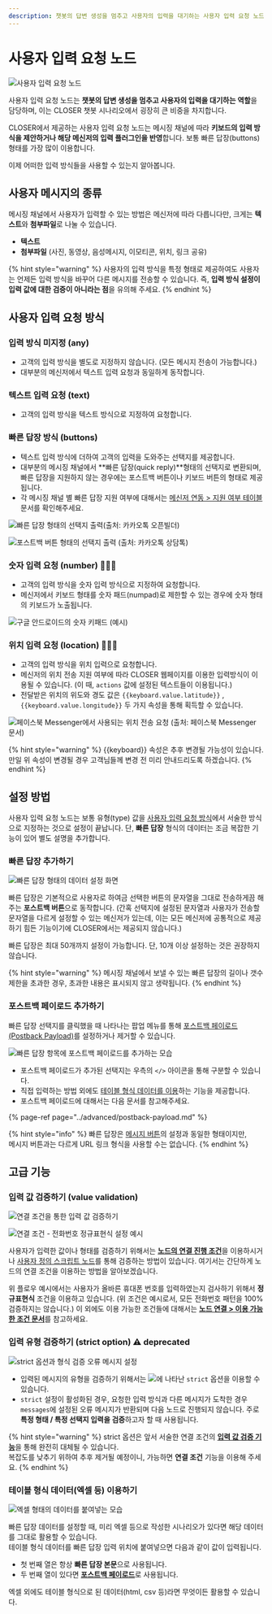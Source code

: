 ```yaml
---
description: 챗봇의 답변 생성을 멈추고 사용자의 입력을 대기하는 사용자 입력 요청 노드
---
```


# 사용자 입력 요청 노드

![&#xC0AC;&#xC6A9;&#xC790; &#xC785;&#xB825; &#xC694;&#xCCAD; &#xB178;&#xB4DC;](../../../.gitbook/assets/image%20%2843%29.png)

사용자 입력 요청 노드는 **챗봇의 답변 생성을 멈추고 사용자의 입력을 대기하는 역할**을 담당하며, 이는 CLOSER 챗봇 시나리오에서 굉장히 큰 비중을 차지합니다. 

CLOSER에서 제공하는 사용자 입력 요청 노드는 메시징 채널에 따라 **키보드의 입력 방식을 제안하거나 해당 메신저의 입력 플러그인을 반영**합니다. 보통 빠른 답장\(buttons\) 형태를 가장 많이 이용합니다.

이제 어떠한 입력 방식들을 사용할 수 있는지 알아봅니다.

## 사용자 메시지의 종류

메시징 채널에서 사용자가 입력할 수 있는 방법은 메신저에 따라 다릅니다만, 크게는 **텍스트**와 **첨부파일**로 나눌 수 있습니다.

* **텍스트**
* **첨부파일** \(사진, 동영상, 음성메시지, 이모티콘, 위치, 링크 공유\)

{% hint style="warning" %}
사용자의 입력 방식을 특정 형태로 제공하여도 사용자는 언제든 입력 방식을 바꾸어 다른 메시지를 전송할 수 있습니다. 즉, **입력 방식 설정이 입력 값에 대한 검증이 아니라는 점**을 유의해 주세요.
{% endhint %}

## 사용자 입력 요청 방식

### 입력 방식 미지정 \(any\)

* 고객의 입력 방식을 별도로 지정하지 않습니다. \(모든 메시지 전송이 가능합니다.\)
* 대부분의 메신저에서 텍스트 입력 요청과 동일하게 동작합니다.

### 텍스트 입력 요청 \(text\)

* 고객의 입력 방식을 텍스트 방식으로 지정하여 요청합니다.

### 빠른 답장 방식 \(buttons\)

* 텍스트 입력 방식에 더하여 고객의 입력을 도와주는 선택지를 제공합니다.
* 대부분의 메시징 채널에서 **빠른 답장\(quick reply\)**형태의 선택지로 변환되며, 빠른 답장을 지원하지 않는 경우에는 포스트백 버튼이나 키보드 버튼의 형태로 제공됩니다.
* 각 메시징 채널 별 빠른 답장 지원 여부에 대해서는 [메신저 연동 &gt; 지원 여부 테이블](../../messenger-integrations/#availability-table) 문서를 확인해주세요.

![&#xBE60;&#xB978; &#xB2F5;&#xC7A5; &#xD615;&#xD0DC;&#xC758; &#xC120;&#xD0DD;&#xC9C0; &#xCD9C;&#xB825;\(&#xCD9C;&#xCC98;: &#xCE74;&#xCE74;&#xC624;&#xD1A1; &#xC624;&#xD508;&#xBE4C;&#xB354;\)](../../../.gitbook/assets/image%20%2841%29.png)

![&#xD3EC;&#xC2A4;&#xD2B8;&#xBC31; &#xBC84;&#xD2BC; &#xD615;&#xD0DC;&#xC758; &#xC120;&#xD0DD;&#xC9C0; &#xCD9C;&#xB825; \(&#xCD9C;&#xCC98;: &#xCE74;&#xCE74;&#xC624;&#xD1A1; &#xC0C1;&#xB2F4;&#xD1A1;\)](../../../.gitbook/assets/image%20%2813%29.png)

### 숫자 입력 요청 \(number\) 👩🏻‍🔬

* 고객의 입력 방식을 숫자 입력 방식으로 지정하여 요청합니다.
* 메신저에서 키보드 형태를 숫자 패드\(numpad\)로 제한할 수 있는 경우에 숫자 형태의 키보드가 노출됩니다. 

![&#xAD6C;&#xAE00; &#xC548;&#xB4DC;&#xB85C;&#xC774;&#xB4DC;&#xC758; &#xC22B;&#xC790; &#xD0A4;&#xD328;&#xB4DC; \(&#xC608;&#xC2DC;\)](../../../.gitbook/assets/image%20%287%29.png)

### 위치 입력 요청 \(location\) 👩🏻‍🔬

* 고객의 입력 방식을 위치 입력으로 요청합니다.
* 메신저의 위치 전송 지원 여부에 따라 CLOSER 웹페이지를 이용한 입력방식이 이용될 수 있습니다. \(이 때, `actions` 값에 설정된 텍스트들이 이용됩니다.\)
* 전달받은 위치의 위도와 경도 값은 `{{keyboard.value.latitude}}` , `{{keyboard.value.longitude}}` 두 가지 속성을 통해 획득할 수 있습니다.

![&#xD398;&#xC774;&#xC2A4;&#xBD81; Messenger&#xC5D0;&#xC11C; &#xC0AC;&#xC6A9;&#xB418;&#xB294; &#xC704;&#xCE58; &#xC804;&#xC1A1; &#xC694;&#xCCAD; \(&#xCD9C;&#xCC98;: &#xD398;&#xC774;&#xC2A4;&#xBD81; Messenger &#xBB38;&#xC11C;\)](../../../.gitbook/assets/image%20%2816%29.png)

{% hint style="warning" %}
{{keyboard}} 속성은 추후 변경될 가능성이 있습니다.  
만일 위 속성이 변경될 경우 고객님들께 변경 전 미리 안내드리도록 하겠습니다.
{% endhint %}

## 설정 방법 <a id="editing"></a>

사용자 입력 요청 노드는 보통 유형\(type\) 값을 [사용자 입력 요청 방식](request.md#undefined-1)에서 서술한 방식으로 지정하는 것으로 설정이 끝납니다. 단, **빠른 답장** 형식의 데이터는 조금 복잡한 기능이 있어 별도 설명을 추가합니다.

### 빠른 답장 추가하기 <a id="edit-buttons-data"></a>

![&#xBE60;&#xB978; &#xB2F5;&#xC7A5; &#xD615;&#xD0DC;&#xC758; &#xB370;&#xC774;&#xD130; &#xC124;&#xC815; &#xD654;&#xBA74;](../../../.gitbook/assets/userinput-form.gif)

빠른 답장은 기본적으로 사용자로 하여금 선택한 버튼의 문자열을 그대로 전송하게끔 해주는 **포스트백 버튼**으로 동작합니다.  \(간혹 선택지에 설정된 문자열과 사용자가 전송할 문자열을 다르게 설정할 수 있는 메신저가 있는데, 이는 모든 메신저에 공통적으로 제공하기 힘든 기능이기에 CLOSER에서는 제공되지 않습니다.\)

빠른 답장은 최대 50개까지 설정이 가능합니다. 단, 10개 이상 설정하는 것은 권장하지 않습니다.

{% hint style="warning" %}
메시징 채널에서 보낼 수 있는 빠른 답장의 길이나 갯수 제한을 초과한 경우, 초과한 내용은 표시되지 않고 생략됩니다.
{% endhint %}

### 포스트백 페이로드 추가하기 <a id="edit-buttons-postback"></a>

빠른 답장 선택지를 클릭했을 때 나타나는 팝업 메뉴를 통해 [포스트백 페이로드 \(Postback Payload\)](request.md#postback-payload)를 설정하거나 제거할 수 있습니다.

![&#xBE60;&#xB978; &#xB2F5;&#xC7A5; &#xD56D;&#xBAA9;&#xC5D0; &#xD3EC;&#xC2A4;&#xD2B8;&#xBC31; &#xD398;&#xC774;&#xB85C;&#xB4DC;&#xB97C; &#xCD94;&#xAC00;&#xD558;&#xB294; &#xBAA8;&#xC2B5;](../../../.gitbook/assets/userinput-form-add-postback.gif)

* 포스트백 페이로드가 추가된 선택지는 우측의 `</>` 아이콘을 통해 구분할 수 있습니다.
* 직접 입력하는 방법 외에도 [테이블 형식 데이터를 이용](request.md#undefined-7)하는 기능을 제공합니다.
* 포스트백 페이로드에 대해서는 다음 문서를 참고해주세요.

{% page-ref page="../advanced/postback-payload.md" %}

{% hint style="info" %}
빠른 답장은 [메시지 버튼](response.md#undefined-2)의 설정과 동일한 형태이지만,   
메시지 버튼과는 다르게 URL 링크 형식을 사용할 수는 없습니다.
{% endhint %}

## 고급 기능 <a id="advanced"></a>

### 입력 값 검증하기 \(value validation\)

![&#xC5F0;&#xACB0; &#xC870;&#xAC74;&#xC744; &#xD1B5;&#xD55C; &#xC785;&#xB825; &#xAC12; &#xAC80;&#xC99D;&#xD558;&#xAE30; ](../../../.gitbook/assets/image%20%2815%29.png)

![&#xC5F0;&#xACB0; &#xC870;&#xAC74; - &#xC804;&#xD654;&#xBC88;&#xD638; &#xC815;&#xADDC;&#xD45C;&#xD604;&#xC2DD; &#xC124;&#xC815; &#xC608;&#xC2DC;](../../../.gitbook/assets/image%20%2848%29.png)

사용자가 입력한 값이나 형태를 검증하기 위해서는 [**노드의 연결 진행 조건**](./#undefined-3)을 이용하시거나 [사용자 정의 스크립트 노드](sandbox.md)를 통해 검증하는 방법이 있습니다. 여기서는 간단하게 노드의 연결 조건을 이용하는 방법을 알아보겠습니다.

위 플로우 예시에서는 사용자가 올바른 휴대폰 번호를 입력하였는지 검사하기 위해서 **정규표현식** 조건을 이용하고 있습니다. \(위 조건은 예시로서, 모든 전화번호 패턴을 100% 검증하지는 않습니다.\) 이 외에도 이용 가능한 조건들에 대해서는 [**노드 연결 &gt; 이용 가능한 조건 문서**](./#undefined-5)를 참고하세요.

### 입력 유형 검증하기 \(strict option\) ⚠️ deprecated

![strict &#xC635;&#xC158;&#xACFC; &#xD615;&#xC2DD; &#xAC80;&#xC99D; &#xC624;&#xB958; &#xBA54;&#xC2DC;&#xC9C0; &#xC124;&#xC815; ](../../../.gitbook/assets/userinput-form-strict.png)

* 입력된 메시지의 유형을 검증하기 위해서는 ![](../../../.gitbook/assets/node-form-advanced-checkbox.png)에 나타난 `strict` 옵션을 이용할 수 있습니다.
* `strict` 설정이 활성화된 경우, 요청한 입력 방식과 다른 메시지가 도착한 경우 `messages`에 설정된 오류 메시지가 반환되며 다음 노드로 진행되지 않습니다. 주로 **특정 형태 / 특정 선택지 입력을 검증**하고자 할 때 사용됩니다.

{% hint style="warning" %}
strict 옵션은 앞서 서술한 연결 조건의 [**입력 값 검증 기능**](request.md#value-validation)을 통해 완전히 대체될 수 있습니다.   
복잡도를 낮추기 위하여 추후 제거될 예정이니, 가능하면 **연결 조건** 기능을 이용해 주세요.
{% endhint %}

### 테이블 형식 데이터\(엑셀 등\) 이용하기 <a id="clipboard-data"></a>

![&#xC5D1;&#xC140; &#xD615;&#xD0DC;&#xC758; &#xB370;&#xC774;&#xD130;&#xB97C; &#xBD99;&#xC5EC;&#xB123;&#xB294; &#xBAA8;&#xC2B5;](../../../.gitbook/assets/userinput-form-table-data.gif)

빠른 답장 데이터를 설정할 때, 미리 엑셀 등으로 작성한 시나리오가 있다면 해당 데이터를 그대로 활용할 수 있습니다.   
테이블 형식 데이터를 빠른 답장 입력 위치에 붙여넣으면 다음과 같이 값이 입력됩니다.

* 첫 번째 열은 항상 **빠른 답장 본문**으로 사용됩니다.
* 두 번째 열이 있다면 [**포스트백 페이로드**](../advanced/postback-payload.md)로 사용됩니다.

엑셀 외에도 테이블 형식으로 된 데이터\(html, csv 등\)라면 무엇이든 활용할 수 있습니다.

